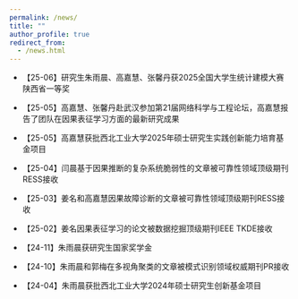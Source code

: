 ```yaml
---
permalink: /news/
title: ""
author_profile: true
redirect_from: 
  - /news.html
---
```


- 【25-06】研究生朱雨晨、高嘉慧、张馨丹获2025全国大学生统计建模大赛陕西省一等奖

- 【25-05】高嘉慧、张馨丹赴武汉参加第21届网络科学与工程论坛，高嘉慧报告了团队在因果表征学习方面的最新研究成果

- 【25-05】高嘉慧获批西北工业大学2025年硕士研究生实践创新能力培育基金项目

- 【25-04】闫晨基于因果推断的复杂系统脆弱性的文章被可靠性领域顶级期刊RESS接收

- 【25-03】姜名和高嘉慧因果故障诊断的文章被可靠性领域顶级期刊RESS接收

- 【25-02】姜名因果表征学习的论文被数据挖掘顶级期刊IEEE TKDE接收

- 【24-11】朱雨晨获研究生国家奖学金

- 【24-10】朱雨晨和郭梅在多视角聚类的文章被模式识别领域权威期刊PR接收

- 【24-04】朱雨晨获批西北工业大学2024年硕士研究生创新基金项目

  
  
  

